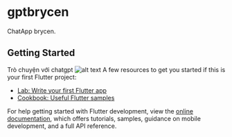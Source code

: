 # gptbrycen

ChatApp brycen.

## Getting Started

Trò chuyện với chatgpt
![alt text]([http://url/to/img.png](https://phuongnam24h.com/img_data/images/chat-gpt-la-gi-tat-tan-tat-nhung-dieu-can-biet-ve-chat-gpt.jpg))
A few resources to get you started if this is your first Flutter project:

- [Lab: Write your first Flutter app](https://docs.flutter.dev/get-started/codelab)
- [Cookbook: Useful Flutter samples](https://docs.flutter.dev/cookbook)

For help getting started with Flutter development, view the
[online documentation](https://docs.flutter.dev/), which offers tutorials,
samples, guidance on mobile development, and a full API reference.
